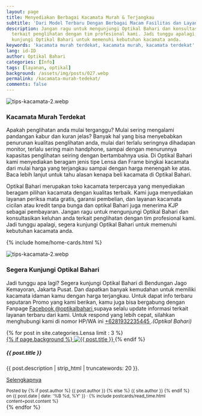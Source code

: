 ```yaml
---
layout: page
title: Menyediakan Berbagai Kacamata Murah & Terjangkau
subtitle: 'Dari Model Terbaru Dengan Berbagai Macam Fasilitas dan Layanan'
description: Jangan ragu untuk mengunjungi Optikal Bahari dan konsultasikan keluhan anda
  terkait penglihatan dengan tim profesional kami. Jadi tunggu apalagi, segera
  kunjungi Optikal Bahari untuk memenuhi kebutuhan kacamata anda.
keywords: 'kacamata murah terdekat, kacamata murah, kacamata terdekat'
lang: id-ID
author: Optikal Bahari
categories: [Info]
tags: [layanan, optikal]
background: /assets/img/posts/027.webp
permalink: /kacamata-murah-tedekat/
comments: false
---
```


<div class="card-deck mb-3">
	<div class="card shadow p-3 mb-5 bg-white rounded">
		<img
			src="{{ '/assets/img/posts/periksa-mata/periksa-mata-gratis-optikal-bahari-5.webp' | relative_url }}"
			class="card-img-top"
			alt="tips-kacamata-2.webp"
		/>
		<div class="card-body">
			<h3 class="card-title">
				Kacamata Murah Terdekat
			</h3>
			<p class="card-text text-left">
				Apakah penglihatan anda mulai terganggu? Mulai sering mengalami pandangan kabur dan kuran jelas? Banyak hal yang bisa menyebabkan penurunan kualitas penglihatan anda, mulai dari terlalu seringnya dihadapan monitor, terlalu sering main handphone, sampai dengan menurunnya kapasitas penglihatan seiring dengan bertambahnya usia. Di Optikal Bahari kami menyediakan beragam jenis tipe Lensa dan Frame bingkai kacamata dari mulai harga yang terjangkau sampai dengan harga menengah ke atas. Baca lebih lanjut untuk tahu alasan kenapa beli kacamata di Optikal Bahari.
			</p>
			<p class="card-text text-left">
				Optikal Bahari merupakan toko kacamata terpercaya yang menyediakan beragam pilihan kacamata dengan kualitas terbaik. Kami juga menyediakan layanan periksa mata gratis, garansi pembelian, dan layanan kacamata cicilan atau kredit tanpa bunga dan optikal Bahari juga menerima KJP sebagai pembayaran. Jangan ragu untuk mengunjungi Optikal Bahari dan konsultasikan keluhan anda terkait penglihatan dengan tim profesional kami. Jadi tunggu apalagi, segera kunjungi Optikal Bahari untuk memenuhi kebutuhan kacamata anda.
			</p>
		</div>
	</div>
</div>

{% include home/home-cards.html %}

<div class="card-deck mb-3">
	<div class="card shadow p-3 mb-5 bg-white rounded">
		<img
			src="{{ '/assets/img/posts/periksa-mata/periksa-mata-gratis-optikal-bahari-9.webp' | relative_url }}"
			class="card-img-top"
			alt="tips-kacamata-2.webp"
		/>
		<div class="card-body">
			<h3 class="card-title">
				Segera Kunjungi Optikal Bahari
			</h3>
			<p class="card-text text-left">
				Jadi tunggu apa lagi? Segera kunjungi Optikal Bahari di Bendungan Jago Kemayoran, Jakarta Pusat. Dan dapatkan banyak kemudahan untuk memiliki kacamata idaman kamu dengan harga terjangkau. Untuk dapat info terbaru seputaran Promo yang kami berikan, kamu juga bisa bergabung dengan Fanpage
				<a
					href="https://www.facebook.com/optikalbahari"
					id="FBClick"
					title="Facebook Page Optikal Bahari"
					class="FacebookPage">
					Facebook @optikalbahari
				</a>
				supaya selalu update informasi terkait layanan terbaru dari kami. Untuk respond yang lebih cepat, silahkan menghubungi kami di nomor HP/WA ini
				<a href="https://api.whatsapp.com/send?phone=6281932235445&text=Hallo%2C+saya+butuh+informasi+lebih+lanjut+mengenai+Optikal+Bahari"
					id="WhatsAppClick"
					class="WhatsAppCall"
					title="Call WhatsApp">
					+6281932235445
				</a>.<em>(Optikal Bahari)</em>
			</p>
		</div>
	</div>
</div>

<section id="posts-category">
	<div class="card-deck">
		{% for post in site.categories.Lensa limit : 3 %}
		<div class="card shadow p-3 mb-5 bg-white rounded">
			<a href="{{ post.url | prepend: site.baseurl | replace: '//', '/' }}">
				{% if page.background %}
				<img
					src="{{ post.background | prepend: site.baseurl | replace: '//', '/' }}"
					class="card-img-top"
					alt="{{ post.title }}"/>
			</a>
			{% endif %}
			<div class="card-body">
				<h5 class="card-title">
					{{ post.title }}
				</h5>
				<p class="card-text text-left">{{ post.description | strip_html | truncatewords: 20 }}.</p>
				<p class="card-text text-left">
					<a class="btn btn-primary rounded-pill" href="{{ post.url | prepend: site.baseurl | replace: '//', '/' }}"
						>Selengkapnya
						</a>
				</p>
			</div>
			<div class="card-footer">
				<small class="text-muted">
					Posted by {% if post.author %} {{ post.author }} {% else %} {{ site.author }} {% endif %} on
					{{ post.date | date: '%B %d, %Y' }} &middot; {% include postcards/read_time.html content=post.content %}
				</small>
			</div>
		</div>
		{% endfor %}
	</div>
</section>
